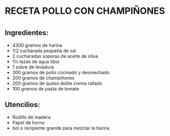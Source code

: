 <h1>RECETA POLLO CON CHAMPIÑONES<h1>

<h2>Ingredientes:</h2>

<ul>
  <li>4300 gramos de harina </li>
  <li> 1/2 cucharada pequeña de sal </li>
  <li> 2 cucharadas soperas de aceite de oliva</li>
  <li>1½ tazas de agua tibia </li>
  <li> 1 sobre de levadura </li>
  <li>300 gramos de pollo cocinado y desmechado</li>
  <li> 200 gramos de champiñones</li>
  <li>200 gramos de queso doble crema rallado</li>
  <li>100 gramos de pasta de tomate</li>

</ul>

<h2>Utencilios:</h2>
<ul>    
    <li>Rodillo de madera</li>
    <li>Papel de horno </li>
    <li>bol o recipiente grande para mezclar la harina</li>
<ul>








